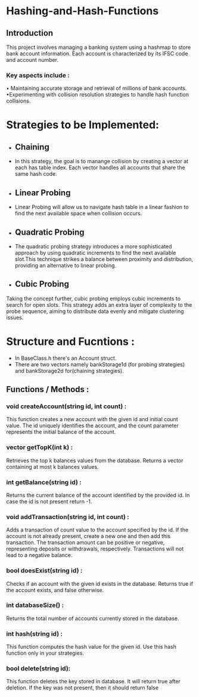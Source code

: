 # Hashing-and-Hash-Functions

## Introduction 
This project involves managing a banking system using a hashmap to store bank account information. Each account is characterized by its IFSC code and account number. <br>
### Key aspects include :
&bull; Maintaining accurate storage and retrieval of millions of bank accounts. <br>
&bull;Experimenting with collision resolution strategies to handle hash function collisions. <br>

# Strategies to be Implemented: 
- ## Chaining <br>
- In this strategy, the goal is to manange collision by creating a vector at each has table index. Each vector handles all accounts that share the same hash code.<br>
- ## Linear Probing <br>
- Linear Probing will allow us to navigate hash table in a linear fashion to find the next available space when collision occurs.<br>
- ## Quadratic Probing <br>
- The quadratic probing strategy introduces a more sophisticated approach by using quadratic increments to
find the next available slot.This technique strikes a balance between proximity and distribution, providing
an alternative to linear probing.<br>
- ## Cubic Probing <br>
Taking the concept further, cubic probing employs cubic increments to search for open slots. This strategy
adds an extra layer of complexity to the probe sequence, aiming to distribute data evenly and mitigate
clustering issues. <br>
# Structure and Fucntions :

- In BaseClass.h there's an Account struct. <br>
- There are two vectors namely bankStorage1d (for probing strategies) and bankStorage2d for(chaining strategies). 

## Functions / Methods :

### void createAccount(string id, int count) :
This function creates a new account with the given
id and initial count value. The id uniquely identifies
the account, and the count parameter represents the
initial balance of the account.

### vector<int> getTopK(int k) :
Retrieves the top k balances values from the
database. Returns a vector containing at most k balances values.

### int getBalance(string id) : 
Returns the current balance of the account identified
by the provided id. In case the id is not present
return -1.

### void addTransaction(string id, int count) :

Adds a transaction of count value to the account
specified by the id. If the account is not already
present, create a new one and then add this transaction. The transaction amount can be positive or
negative, representing deposits or withdrawals, respectively. Transactions will not lead to a negative
balance.


### bool doesExist(string id) :
Checks if an account with the given id exists in the
database. Returns true if the account exists, and
false otherwise.

### int databaseSize() :
Returns the total number of accounts currently
stored in the database.

### int hash(string id) :

This function computes the hash value for the given
id. Use this hash function only in your strategies.


### bool delete(string id):

This function deletes the key stored in database. It
will return true after deletion. If the key was not
present, then it should return false







